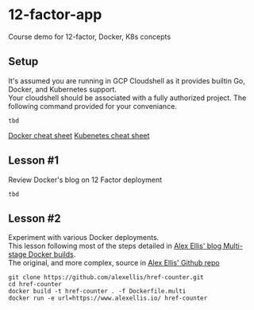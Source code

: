 # 12-factor-app
Course demo for 12-factor, Docker, K8s concepts

## Setup
It's assumed you are running in GCP Cloudshell as it provides builtin Go, Docker, and Kubernetes support.  
Your cloudshell should be associated with a fully authorized project.  The following command provided for your conveniance.
```
tbd
```
[Docker cheat sheet](https://dockerlabs.collabnix.com/docker/cheatsheet/)
[Kubenetes cheat sheet]()

## Lesson #1
Review Docker's blog on 12 Factor deployment
```
tbd
```

## Lesson #2
Experiment with various Docker deployments.  
This lesson following most of the steps detailed in [Alex Ellis' blog Multi-stage Docker builds](https://blog.alexellis.io/mutli-stage-docker-builds/).  
The original, and more complex, source in [Alex Ellis' Github repo](https://github.com/alexellis/href-counter)  


```
git clone https://github.com/alexellis/href-counter.git
cd href-counter
docker build -t href-counter . -f Dockerfile.multi
docker run -e url=https://www.alexellis.io/ href-counter
```
